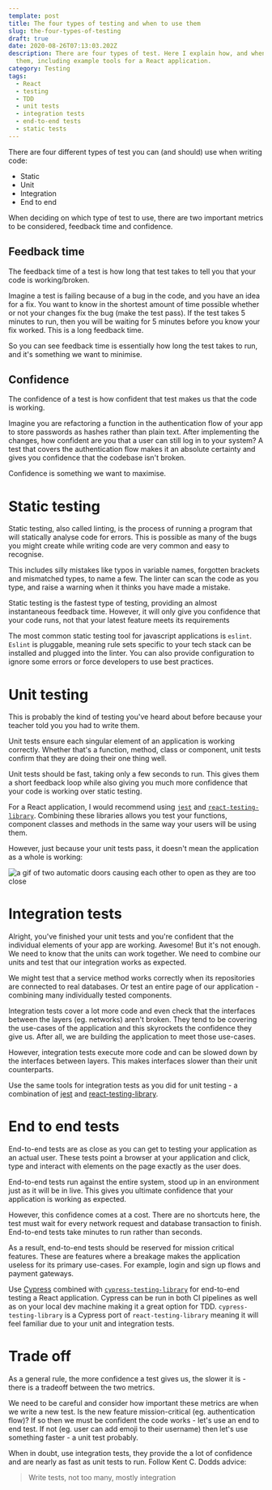 ```yaml
---
template: post
title: The four types of testing and when to use them
slug: the-four-types-of-testing
draft: true
date: 2020-08-26T07:13:03.202Z
description: There are four types of test. Here I explain how, and when, to use
  them, including example tools for a React application.
category: Testing
tags:
  - React
  - testing
  - TDD
  - unit tests
  - integration tests
  - end-to-end tests
  - static tests
---
```

There are four different types of test you can (and should) use when writing code:

* Static
* Unit
* Integration
* End to end

When deciding on which type of test to use, there are two important metrics to be considered, feedback time and confidence.

## Feedback time

The feedback time of a test is how long that test takes to tell you that your code is working/broken. 

Imagine a test is failing because of a bug in the code, and you have an idea for a fix. You want to know in the shortest amount of time possible whether or not your changes fix the bug (make the test pass). If the test takes 5 minutes to run, then you will be waiting for 5 minutes before you know your fix worked. This is a long feedback time.

So you can see feedback time is essentially how long the test takes to run, and it's something we want to minimise.

## Confidence

The confidence of a test is how confident that test makes us that the code is working.

Imagine you are refactoring a function in the authentication flow of your app to store passwords as hashes rather than plain text. After implementing the changes, how confident are you that a user can still log in to your system? A test that covers the authentication flow makes it an absolute certainty and gives you confidence that the codebase isn't broken.

Confidence is something we want to maximise.

# Static testing

Static testing, also called linting, is the process of running a program that will statically analyse code for errors. This is possible as many of the bugs you might create while writing code are very common and easy to recognise. 

This includes silly mistakes like typos in variable names, forgotten brackets and mismatched types, to name a few. The linter can scan the code as you type, and raise a warning when it thinks you have made a mistake.

Static testing is the fastest type of testing, providing an almost instantaneous feedback time. However, it will only give you confidence that your code runs, not that your latest feature meets its requirements

The most common static testing tool for javascript applications is `eslint`. `Eslint` is pluggable, meaning rule sets specific to your tech stack can be installed and plugged into the linter. You can also provide configuration to ignore some errors or force developers to use best practices.

# Unit testing

This is probably the kind of testing you've heard about before because your teacher told you you had to write them.

Unit tests ensure each singular element of an application is working correctly. Whether that's a function, method, class or component, unit tests confirm that they are doing their one thing well.

Unit tests should be fast, taking only a few seconds to run. This gives them a short feedback loop while also giving you much more confidence that your code is working over static testing.

For a React application, I would recommend using [`jest`](https://jestjs.io/) and [`react-testing-library`](https://testing-library.com/docs/react-testing-library/intro). Combining these libraries allows you test your functions, component classes and methods in the same way your users will be using them.

However, just because your unit tests pass, it doesn't mean the application as a whole is working:

![a gif of two automatic doors causing each other to open as they are too close](/media/unit-test-no-integration.gif "Unit tests done! That's enough testing!")

# Integration tests

Alright, you've finished your unit tests and you're confident that the individual elements of your app are working. Awesome! But it's not enough. We need to know that the units can work together. We need to combine our units and test that our integration works as expected.

We might test that a service method works correctly when its repositories are connected to real databases. Or test an entire page of our application - combining many individually tested components.

Integration tests cover a lot more code and even check that the interfaces between the layers (eg. networks) aren't broken. They tend to be covering the use-cases of the application and this skyrockets the confidence they give us. After all, we are building the application to meet those use-cases.

However, integration tests execute more code and can be slowed down by the interfaces between layers. This makes interfaces slower than their unit counterparts.

Use the same tools for integration tests as you did for unit testing - a combination of [jest](https://jestjs.io/) and [react-testing-library](https://testing-library.com/docs/react-testing-library/intro).

# End to end tests

End-to-end tests are as close as you can get to testing your application as an actual user. These tests point a browser at your application and click, type and interact with elements on the page exactly as the user does. 

End-to-end tests run against the entire system, stood up in an environment just as it will be in live. This gives you ultimate confidence that your application is working as expected.

However, this confidence comes at a cost. There are no shortcuts here, the test must wait for every network request and database transaction to finish. End-to-end tests take minutes to run rather than seconds.

As a result, end-to-end tests should be reserved for mission critical features. These are features where a breakage makes the application useless for its primary use-cases. For example, login and sign up flows and payment gateways.

Use [Cypress](https://cypress.io) combined with [`cypress-testing-library`](https://testing-library.com/docs/cypress-testing-library/intro) for end-to-end testing a React application. Cypress can be run in both CI pipelines as well as on your local dev machine making it a great option for TDD. `cypress-testing-library` is a Cypress port of `react-testing-library` meaning it will feel familiar due to your unit and integration tests.

# Trade off

As a general rule, the more confidence a test gives us, the slower it is - there is a tradeoff between the two metrics. 

We need to be careful and consider how important these metrics are when we write a new test. Is the new feature mission-critical (eg. authentication flow)? If so then we must be confident the code works - let's use an end to end test. If not (eg. user can add emoji to their username) then let's use something faster - a unit test probably.

When in doubt, use integration tests, they provide the a lot of confidence and are nearly as fast as unit tests to run. Follow Kent C. Dodds advice:
> Write tests, not too many, mostly integration